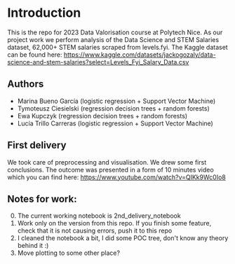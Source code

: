 # Introduction
This is the repo for 2023 Data Valorisation course at Polytech Nice.
As our project work we perform analysis of the Data Science and STEM Salaries dataset,
62,000+ STEM salaries scraped from levels.fyi.
The Kaggle dataset can be found here:
https://www.kaggle.com/datasets/jackogozaly/data-science-and-stem-salaries?select=Levels_Fyi_Salary_Data.csv
## Authors
- Marina Bueno García (logistic regression + Support Vector Machine)
- Tymoteusz Ciesielski (regression decision trees + random forests)
- Ewa Kupczyk (regression decision trees + random forests)
- Lucía Trillo Carreras (logistic regression + Support Vector Machine)
## First delivery
We took care of preprocessing and visualisation. We drew some first conclusions. The outcome was presented in a form of 10 minutes video which you can find here: https://www.youtube.com/watch?v=QIKk9Wc0Io8
## Notes for work:
0. The current working notebook is 2nd_delivery_notebook
1. Work only on the version from this repo. If you finish some feature, check that it is not causing errors, push it to this repo 
2. I cleaned the notebook a bit, I did some POC tree, don't know any theory behind it :)
3. Move plotting to some other place?
